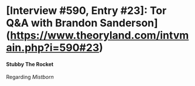 # [Interview #590, Entry #23]: Tor Q&A with Brandon Sanderson](https://www.theoryland.com/intvmain.php?i=590#23)

#### Stubby The Rocket

Regarding
*Mistborn*

